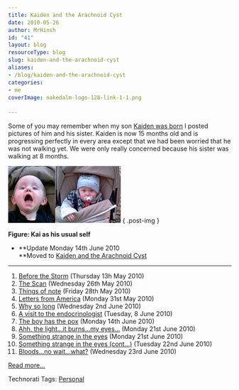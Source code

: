 ```yaml
---
title: Kaiden and the Arachnoid Cyst
date: 2010-05-26
author: MrHinsh
id: "41"
layout: blog
resourceType: blog
slug: kaiden-and-the-arachnoid-cyst
aliases:
- /blog/kaiden-and-the-arachnoid-cyst
categories:
- me
coverImage: nakedalm-logo-128-link-1-1.png

---
```



Some of you may remember when my son [Kaiden was born](http://blog.hinshelwood.com/archive/2009/02/14/the-delivery-mk-ii.aspx) I posted pictures of him and his sister. Kaiden is now 15 months old and is progressing perfectly in every area except that we had been worried that he was not walking yet. We were only really concerned because his sister was walking at 8 months.

![image](images/ThetroublewithKaidensbignoggin_E971-image_-2-2.png)![image](images/ThetroublewithKaidensbignoggin_E971-image_-3-3.png)
{ .post-img }

**Figure: Kai as his usual self**

- **Update Monday 14th June 2010  
   **Moved to [Kaiden and the Arachnoid Cyst](http://kaiden.hinshelwood.com/ "http://kaiden.hinshelwood.com/")

---

1. [Before the Storm](http://kaiden.hinshelwood.com/2010/05/before-storm.html) (Thursday 13h May 2010)
2. [The Scan](http://kaiden.hinshelwood.com/2010/05/scan.html) (Wednesday 26th May 2010)
3. [Things of note](http://kaiden.hinshelwood.com/2010/05/things-of-note.html) (Friday 28th May 2010)
4. [Letters from America](http://kaiden.hinshelwood.com/2010/05/letters-from-america.html) (Monday 31st May 2010)
5. [Why so long](http://kaiden.hinshelwood.com/2010/06/why-so-long.html) (Wednesday 2nd June 2010)
6. [A visit to the endocrinologist](http://kaiden.hinshelwood.com/2010/06/visit-to-endocrinologist.html) (Tuesday, 8 June 2010)
7. [The boy has the pox](http://kaiden.hinshelwood.com/2010/06/boy-has-pox.html) (Monday 14th June 2010)
8. [Ahh, the light…it burns…my eyes…](http://kaiden.hinshelwood.com/2010/06/ahh-lightit-burnsmy-eyes.html) (Monday 21st June 2010)
9. [Something strange in the eyes](http://kaiden.hinshelwood.com/2010/06/something-strange-in-eyes.html) (Monday 21st June 2010)
10. [Something strange in the eyes (cont…)](http://kaiden.hinshelwood.com/2010/06/something-strange-in-eyes-cont.html) (Tuesday 22nd June 2010)
11. [Bloods…no wait…what?](http://kaiden.hinshelwood.com/2010/06/bloodsno-waitwhat.html) (Wednesday 23rd June 2010)

[Read more…](http://kaiden.hinshelwood.com/)

Technorati Tags: [Personal](http://technorati.com/tags/Personal)


